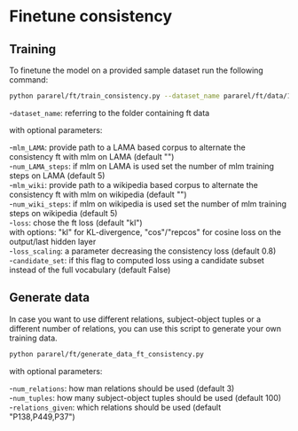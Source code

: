 # Finetune consistency

## Training

To finetune the model on a provided sample dataset run the following command:

```sh
python pararel/ft/train_consistency.py --dataset_name pararel/ft/data/100_3_P138_P37_P449/ --mlm_LAMA pararel/ft/data/100_3_P138_P37_P449/train_mlm.txt --candidate_set
```
-`dataset_name`: referring to the folder containing ft data

with optional parameters:

-`mlm_LAMA`:  provide path to a LAMA based corpus to alternate the consistency ft with mlm on LAMA (default "") \
-`num_LAMA_steps`: if mlm on LAMA is used set the number of mlm training steps on LAMA (default 5) \
-`mlm_wiki`: provide path to a wikipedia based corpus to alternate the consistency ft with mlm on wikipedia (default "")\
-`num_wiki_steps`:  if mlm on wikipedia is used set the number of mlm training steps on wikipedia (default 5) \
-`loss`: chose the ft loss (default "kl") \
with options: "kl" for KL-divergence, "cos"/"repcos" for cosine loss on the output/last hidden layer \
-`loss_scaling`: a parameter decreasing the consistency loss (default 0.8) \
-`candidate_set`: if this flag to computed loss using a candidate subset instead of the full vocabulary (default False)


## Generate data

In case you want to use different relations, subject-object tuples or a
different number of relations, you can use this script to generate your own
training data.

```sh
python pararel/ft/generate_data_ft_consistency.py
```
with optional parameters:

-`num_relations`: how man relations should be used (default 3) \
-`num_tuples`: how many subject-object tuples should be used (default 100) \
-`relations_given`: which relations should be used (default "P138,P449,P37")
